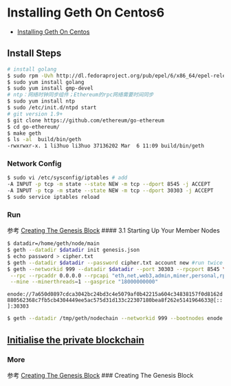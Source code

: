 # Installing Geth On Centos6
 * [Installing Geth On Centos](http://blog.bradlucas.com/posts/2017-07-18-ethereum-installing-geth-on-centos/)

## Install Steps
```bash
# install golang
$ sudo rpm -Uvh http://dl.fedoraproject.org/pub/epel/6/x86_64/epel-release-6-8.noarch.rpm
$ sudo yum install golang
$ sudo yum install gmp-devel
# ntp：网络时钟同步组件；Ethereum的rpc网络需要时间同步
$ sudo yum install ntp
$ sudo /etc/init.d/ntpd start
# git version 1.9+
$ git clone https://github.com/ethereum/go-ethereum
$ cd go-ethereum/
$ make geth
$ ls -al  build/bin/geth
-rwxrwxr-x. 1 li3huo li3huo 37136202 Mar  6 11:09 build/bin/geth
```

### Network Config
```bash
$ sudo vi /etc/sysconfig/iptables # add
-A INPUT -p tcp -m state --state NEW -m tcp --dport 8545 -j ACCEPT
-A INPUT -p tcp -m state --state NEW -m tcp --dport 30303 -j ACCEPT
$ sudo service iptables reload
```

### Run

参考 [Creating The Genesis Block](./create-private-network.md) #### 3.1 Starting Up Your Member Nodes

```bash
$ datadir=/home/geth/node/main
$ geth --datadir $datadir init genesis.json
$ echo password > cipher.txt
$ geth --datadir $datadir --password cipher.txt account new #run twice
$ geth --networkid 999 --datadir $datadir --port 30303 --rpcport 8545 \
 --rpc --rpcaddr 0.0.0.0 --rpcapi "eth,net,web3,admin,miner,personal,rpc,evm" \
 --mine --minerthreads=1 --gasprice "18000000000"
```

`enode://7a650d0897cdca3042bc24bd3c4e5079af0b42215a604c34838157f0d8162d880562368c7fb5cb4304449ee5ac575d31d133c22307180bea8f262e5141964633@[::]:30303`


```bash
$ geth --datadir /tmp/geth/nodechain --networkid 999 --bootnodes enode://7a650d0897cdca3042bc24bd3c4e5079af0b42215a604c34838157f0d8162d880562368c7fb5cb4304449ee5ac575d31d133c22307180bea8f262e5141964633@172.16.100.70:30303  --rpc --rpcaddr 0.0.0.0 --rpcapi "eth,net,web3,miner,personal,rpc,evm"
```

## [Initialise the private blockchain](https://www.codeooze.com/blockchain/ethereum-geth-private-blockchain/)

### More

参考 [Creating The Genesis Block](./create-private-network.md) ### Creating The Genesis Block
